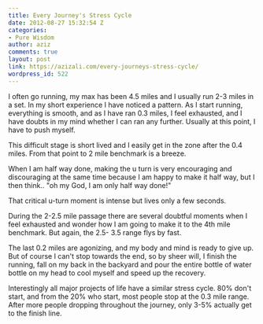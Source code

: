 ```yaml
---
title: Every Journey's Stress Cycle
date: 2012-08-27 15:32:54 Z
categories:
- Pure Wisdom
author: aziz
comments: true
layout: post
link: https://azizali.com/every-journeys-stress-cycle/
wordpress_id: 522
---
```


I often go running, my max has been 4.5 miles and I usually run 2-3 miles in a set. In my short experience I have noticed a pattern. As I start running, everything is smooth, and as I have ran 0.3 miles, I feel exhausted, and I have doubts in my mind whether I can ran any further. Usually at this point, I have to push myself.

This difficult stage is short lived and I easily get in the zone after the 0.4 miles. From that point to 2 mile benchmark is a breeze.

When I am half way done, making the u turn is very encouraging and discouraging at the same time because I am happy to make it half way, but I then think.. "oh my God, I am only half way done!"

That critical u-turn moment is intense but lives only a few seconds.

During the 2-2.5 mile passage there are several doubtful moments when I feel exhausted and wonder how I am going to make it to the 4th mile benchmark. But again, the 2.5- 3.5 range flys by fast.

The last 0.2 miles are agonizing, and my body and mind is ready to give up. But of course I can't stop towards the end, so by sheer will, I finish the running, fall on my back in the backyard and pour the entire bottle of water bottle on my head to cool myself and speed up the recovery.

Interestingly all major projects of life have a similar stress cycle. 80% don't start, and from the 20% who start, most people stop at the 0.3 mile range. After more people dropping throughout the journey, only 3-5% actually get to the finish line.
